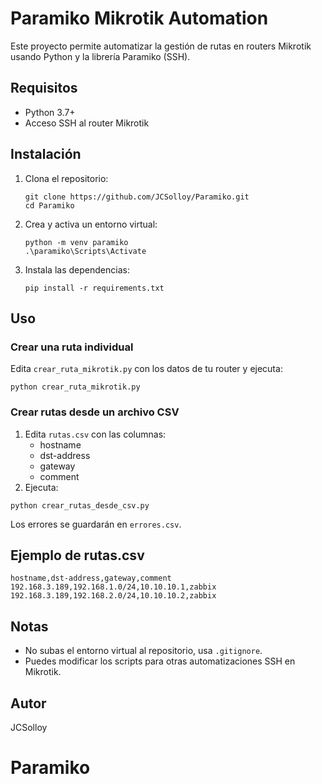 # Paramiko Mikrotik Automation

Este proyecto permite automatizar la gestión de rutas en routers Mikrotik usando Python y la librería Paramiko (SSH).

## Requisitos
- Python 3.7+
- Acceso SSH al router Mikrotik

## Instalación
1. Clona el repositorio:
	```
	git clone https://github.com/JCSolloy/Paramiko.git
	cd Paramiko
	```
2. Crea y activa un entorno virtual:
	```
	python -m venv paramiko
	.\paramiko\Scripts\Activate
	```
3. Instala las dependencias:
	```
	pip install -r requirements.txt
	```

## Uso
### Crear una ruta individual
Edita `crear_ruta_mikrotik.py` con los datos de tu router y ejecuta:
```
python crear_ruta_mikrotik.py
```

### Crear rutas desde un archivo CSV
1. Edita `rutas.csv` con las columnas:
	- hostname
	- dst-address
	- gateway
	- comment
2. Ejecuta:
```
python crear_rutas_desde_csv.py
```

Los errores se guardarán en `errores.csv`.

## Ejemplo de rutas.csv
```
hostname,dst-address,gateway,comment
192.168.3.189,192.168.1.0/24,10.10.10.1,zabbix
192.168.3.189,192.168.2.0/24,10.10.10.2,zabbix
```

## Notas
- No subas el entorno virtual al repositorio, usa `.gitignore`.
- Puedes modificar los scripts para otras automatizaciones SSH en Mikrotik.

## Autor
JCSolloy
# Paramiko
